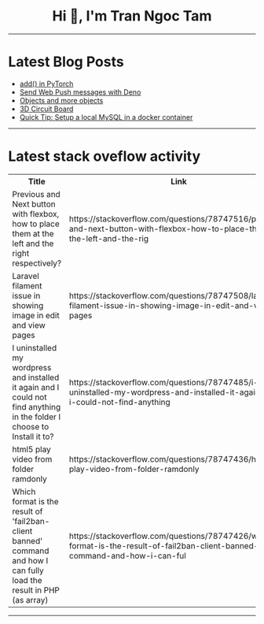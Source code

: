 <h1 align="center">Hi 👋, I'm Tran Ngoc Tam</h1>

---

# Latest Blog Posts 
<!-- BLOG-POST-LIST:START -->
- [add&lpar;&rpar; in PyTorch](https://dev.to/hyperkai/add-in-pytorch-1g0d)
- [Send Web Push messages with Deno](https://dev.to/negrel/send-web-push-messages-with-deno-1kcl)
- [Objects and more objects](https://dev.to/codecara/objects-and-more-objects-168j)
- [3D Circuit Board](https://dev.to/dan52242644dan/3d-circuit-board-2f5p)
- [Quick Tip: Setup a local MySQL in a docker container](https://dev.to/ninjasoards/quick-tip-setup-a-local-mysql-in-a-docker-container-4mel)
<!-- BLOG-POST-LIST:END -->

---

# Latest stack oveflow activity
<table>
  <tr><th>Title</th><th>Link</th></tr>
  <!-- STACKOVERFLOW:START --><tr><td>Previous and Next button with flexbox, how to place them at the left and the right respectively?</td><td>https://stackoverflow.com/questions/78747516/previous-and-next-button-with-flexbox-how-to-place-them-at-the-left-and-the-rig</td></tr><tr><td>Laravel filament issue in showing image in edit and view pages</td><td>https://stackoverflow.com/questions/78747508/laravel-filament-issue-in-showing-image-in-edit-and-view-pages</td></tr><tr><td>I uninstalled my wordpress and installed it again and I could not find anything in the folder I choose to Install it to?</td><td>https://stackoverflow.com/questions/78747485/i-uninstalled-my-wordpress-and-installed-it-again-and-i-could-not-find-anything</td></tr><tr><td>html5 play video from folder ramdonly</td><td>https://stackoverflow.com/questions/78747436/html5-play-video-from-folder-ramdonly</td></tr><tr><td>Which format is the result of &#39;fail2ban-client banned&#39; command and how I can fully load the result in PHP &lpar;as array&rpar;</td><td>https://stackoverflow.com/questions/78747426/which-format-is-the-result-of-fail2ban-client-banned-command-and-how-i-can-ful</td></tr><!-- STACKOVERFLOW:END -->
</table>

---


